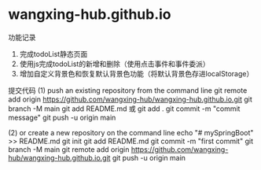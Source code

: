 # wangxing-hub.github.io

功能记录
1. 完成todoList静态页面
2. 使用js完成todoList的新增和删除（使用点击事件和事件委派）
3. 增加自定义背景色和恢复默认背景色功能（将默认背景色存进localStorage）

提交代码
(1) push an existing repository from the command line
git remote add origin https://github.com/wangxing-hub/wangxing-hub.github.io.git
git branch -M main
git add README.md 或 git add .
git commit -m "commit message"
git push -u origin main

(2) or create a new repository on the command line
echo "# mySpringBoot" >> README.md
git init
git add README.md
git commit -m "first commit"
git branch -M main
git remote add origin https://github.com/wangxing-hub/wangxing-hub.github.io.git
git push -u origin main


